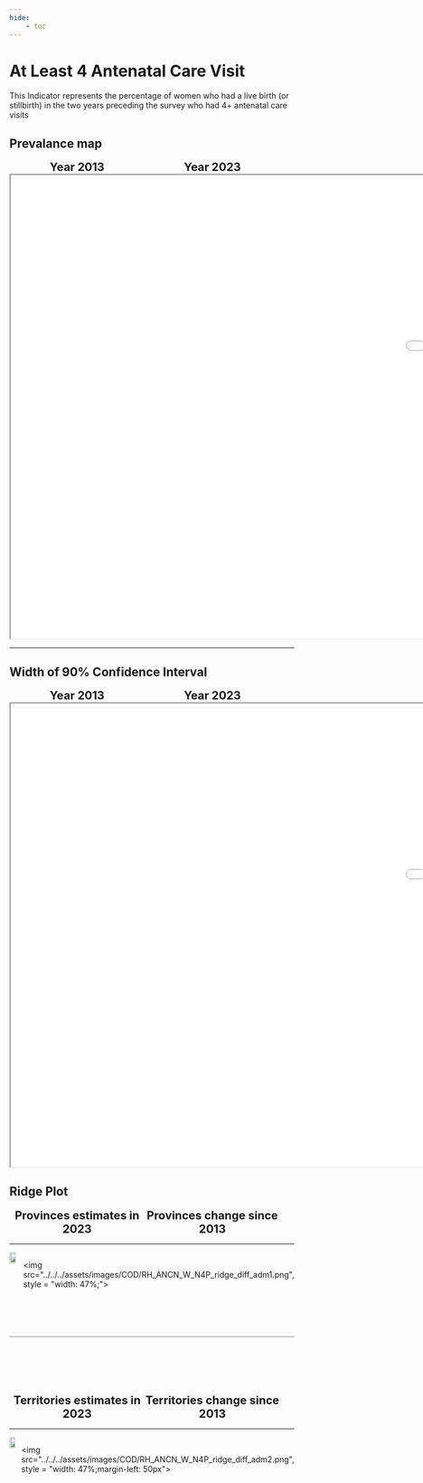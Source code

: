 ```yaml
---
hide:
    - toc
---
```

# At Least 4 Antenatal Care Visit

This Indicator represents the percentage of women who had a live birth (or stillbirth) in the two years preceding the survey who had 4+ antenatal care visits

## Prevalance map

<div style="width: 95%; display:grid; grid-template-columns: repeat(2, 1fr); gap: 0px; text-align:center; font-weight:bold;x">
  <div style="font-size: 20px">Year 2013</div>
  <div style="font-size: 20px">Year 2023</div>
</div>

<iframe src="../../../assets/images/COD/RH_ANCN_W_N4P_detail.html" style = "width: 2000px; height: 820px"></iframe>

---

## Width of 90% Confidence Interval

<div style="width: 95%; display:grid; grid-template-columns: repeat(2, 1fr); gap: 0px; text-align:center; font-weight:bold;x">
  <div style="font-size: 20px">Year 2013</div>
  <div style="font-size: 20px">Year 2023</div>
</div>

<iframe src="../../../assets/images/COD/RH_ANCN_W_N4P_detail_ci.html" style = "width: 2000px; height: 820px"></iframe>

## Ridge Plot

<div style="width: 95%; display:grid; grid-template-columns: repeat(2, 1fr); gap: 0px; text-align:center; font-weight:bold;x">
  <div style="font-size: 20px">Provinces estimates in 2023</div>
  <div style="font-size: 20px">Provinces change since 2013</div>
</div>

---

<div style="display: flex">
<img src="../../../assets/images/COD/RH_ANCN_W_N4P_ridge_adm1.png", style = "width: 47%;">

<img src="../../../assets/images/COD/RH_ANCN_W_N4P_ridge_diff_adm1.png", style = "width: 47%;">

</div>

<hr style="height: 1px; background-color: #8c8c8cff; border: none; margin: 20px 0; margin-bottom: 100px; margin-top: 70px;">


<div style="width: 95%; display:grid; grid-template-columns: repeat(2, 1fr); gap: 0px; text-align:center; font-weight:bold;x">
  <div style="font-size: 20px">Territories estimates in 2023</div>
  <div style="font-size: 20px">Territories change since 2013</div>
</div>

---

<div style="display: flex">
<img src="../../../assets/images/COD/RH_ANCN_W_N4P_ridge_adm2.png", style = "width: 47%">

<img src="../../../assets/images/COD/RH_ANCN_W_N4P_ridge_diff_adm2.png", style = "width: 47%;margin-left: 50px">

</div>